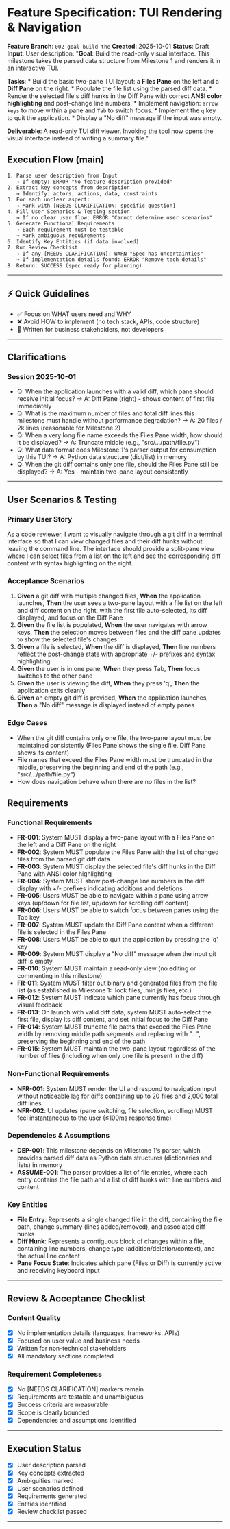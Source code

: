 # Feature Specification: TUI Rendering & Navigation

**Feature Branch**: `002-goal-build-the`
**Created**: 2025-10-01
**Status**: Draft
**Input**: User description: "**Goal**: Build the read-only visual interface. This milestone takes the parsed data structure from Milestone 1 and renders it in an interactive TUI.

**Tasks**:
    * Build the basic two-pane TUI layout: a **Files Pane** on the left and a **Diff Pane** on the right.
    * Populate the file list using the parsed diff data.
    * Render the selected file's diff hunks in the Diff Pane with correct **ANSI color highlighting** and post-change line numbers.
    * Implement navigation: `arrow keys` to move within a pane and `Tab` to switch focus.
    * Implement the `q` key to quit the application.
    * Display a "No diff" message if the input was empty.

**Deliverable**: A read-only TUI diff viewer. Invoking the tool now opens the visual interface instead of writing a summary file."

## Execution Flow (main)
```
1. Parse user description from Input
   → If empty: ERROR "No feature description provided"
2. Extract key concepts from description
   → Identify: actors, actions, data, constraints
3. For each unclear aspect:
   → Mark with [NEEDS CLARIFICATION: specific question]
4. Fill User Scenarios & Testing section
   → If no clear user flow: ERROR "Cannot determine user scenarios"
5. Generate Functional Requirements
   → Each requirement must be testable
   → Mark ambiguous requirements
6. Identify Key Entities (if data involved)
7. Run Review Checklist
   → If any [NEEDS CLARIFICATION]: WARN "Spec has uncertainties"
   → If implementation details found: ERROR "Remove tech details"
8. Return: SUCCESS (spec ready for planning)
```

---

## ⚡ Quick Guidelines
- ✅ Focus on WHAT users need and WHY
- ❌ Avoid HOW to implement (no tech stack, APIs, code structure)
- 👥 Written for business stakeholders, not developers

---

## Clarifications

### Session 2025-10-01
- Q: When the application launches with a valid diff, which pane should receive initial focus? → A: Diff Pane (right) - shows content of first file immediately
- Q: What is the maximum number of files and total diff lines this milestone must handle without performance degradation? → A: 20 files / 2k lines (reasonable for Milestone 2)
- Q: When a very long file name exceeds the Files Pane width, how should it be displayed? → A: Truncate middle (e.g., "src/.../path/file.py")
- Q: What data format does Milestone 1's parser output for consumption by this TUI? → A: Python data structure (dict/list) in memory
- Q: When the git diff contains only one file, should the Files Pane still be displayed? → A: Yes - maintain two-pane layout consistently

---

## User Scenarios & Testing

### Primary User Story
As a code reviewer, I want to visually navigate through a git diff in a terminal interface so that I can view changed files and their diff hunks without leaving the command line. The interface should provide a split-pane view where I can select files from a list on the left and see the corresponding diff content with syntax highlighting on the right.

### Acceptance Scenarios
1. **Given** a git diff with multiple changed files, **When** the application launches, **Then** the user sees a two-pane layout with a file list on the left and diff content on the right, with the first file auto-selected, its diff displayed, and focus on the Diff Pane
2. **Given** the file list is populated, **When** the user navigates with arrow keys, **Then** the selection moves between files and the diff pane updates to show the selected file's changes
3. **Given** a file is selected, **When** the diff is displayed, **Then** line numbers reflect the post-change state with appropriate +/- prefixes and syntax highlighting
4. **Given** the user is in one pane, **When** they press Tab, **Then** focus switches to the other pane
5. **Given** the user is viewing the diff, **When** they press 'q', **Then** the application exits cleanly
6. **Given** an empty git diff is provided, **When** the application launches, **Then** a "No diff" message is displayed instead of empty panes

### Edge Cases
- When the git diff contains only one file, the two-pane layout must be maintained consistently (Files Pane shows the single file, Diff Pane shows its content)
- File names that exceed the Files Pane width must be truncated in the middle, preserving the beginning and end of the path (e.g., "src/.../path/file.py")
- How does navigation behave when there are no files in the list?

## Requirements

### Functional Requirements
- **FR-001**: System MUST display a two-pane layout with a Files Pane on the left and a Diff Pane on the right
- **FR-002**: System MUST populate the Files Pane with the list of changed files from the parsed git diff data
- **FR-003**: System MUST display the selected file's diff hunks in the Diff Pane with ANSI color highlighting
- **FR-004**: System MUST show post-change line numbers in the diff display with +/- prefixes indicating additions and deletions
- **FR-005**: Users MUST be able to navigate within a pane using arrow keys (up/down for file list, up/down for scrolling diff content)
- **FR-006**: Users MUST be able to switch focus between panes using the Tab key
- **FR-007**: System MUST update the Diff Pane content when a different file is selected in the Files Pane
- **FR-008**: Users MUST be able to quit the application by pressing the 'q' key
- **FR-009**: System MUST display a "No diff" message when the input git diff is empty
- **FR-010**: System MUST maintain a read-only view (no editing or commenting in this milestone)
- **FR-011**: System MUST filter out binary and generated files from the file list (as established in Milestone 1: .lock files, .min.js files, etc.)
- **FR-012**: System MUST indicate which pane currently has focus through visual feedback
- **FR-013**: On launch with valid diff data, system MUST auto-select the first file, display its diff content, and set initial focus to the Diff Pane
- **FR-014**: System MUST truncate file paths that exceed the Files Pane width by removing middle path segments and replacing with "...", preserving the beginning and end of the path
- **FR-015**: System MUST maintain the two-pane layout regardless of the number of files (including when only one file is present in the diff)

### Non-Functional Requirements
- **NFR-001**: System MUST render the UI and respond to navigation input without noticeable lag for diffs containing up to 20 files and 2,000 total diff lines
- **NFR-002**: UI updates (pane switching, file selection, scrolling) MUST feel instantaneous to the user (≤100ms response time)

### Dependencies & Assumptions
- **DEP-001**: This milestone depends on Milestone 1's parser, which provides parsed diff data as Python data structures (dictionaries and lists) in memory
- **ASSUME-001**: The parser provides a list of file entries, where each entry contains the file path and a list of diff hunks with line numbers and content

### Key Entities
- **File Entry**: Represents a single changed file in the diff, containing the file path, change summary (lines added/removed), and associated diff hunks
- **Diff Hunk**: Represents a contiguous block of changes within a file, containing line numbers, change type (addition/deletion/context), and the actual line content
- **Pane Focus State**: Indicates which pane (Files or Diff) is currently active and receiving keyboard input

---

## Review & Acceptance Checklist

### Content Quality
- [x] No implementation details (languages, frameworks, APIs)
- [x] Focused on user value and business needs
- [x] Written for non-technical stakeholders
- [x] All mandatory sections completed

### Requirement Completeness
- [x] No [NEEDS CLARIFICATION] markers remain
- [x] Requirements are testable and unambiguous
- [x] Success criteria are measurable
- [x] Scope is clearly bounded
- [x] Dependencies and assumptions identified

---

## Execution Status

- [x] User description parsed
- [x] Key concepts extracted
- [x] Ambiguities marked
- [x] User scenarios defined
- [x] Requirements generated
- [x] Entities identified
- [x] Review checklist passed

---
